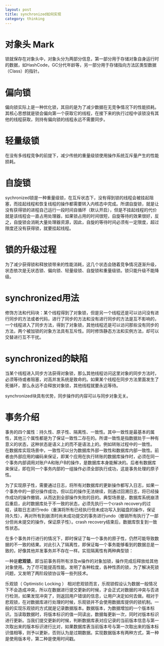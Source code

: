 ```yaml
---
layout: post
title: synchronized如何实现
category: thinking
---
```



# 对象头 Mark

锁就保存在对象头中，对象头分为两部分信息，第一部分用于存储对象自身运行时的数据，如HashCode，GC分代年龄等，另一部分用于存储指向方法区类型数据（Class）的指针。

# 偏向锁

偏向锁实际上是一种优化锁，其目的是为了减少数据在无竞争情况下的性能损耗。其核心思想就是锁会偏向第一个获取它的线程，在接下来的执行过程中该锁没有其他的线程获取，则持有偏向锁的线程永远不需要同步。

# 轻量级锁

在没有多线程竞争的前提下，减少传统的重量级锁使用操作系统互斥量产生的性能损耗。

# 自旋锁

sychronized锁是一种重量级锁，在互斥状态下，没有得到锁的线程会被挂起阻塞，而挂起线程和恢复线程的操作都需要转入内核态中完成。所谓自旋锁，就是让没有获得锁的进程自己运行一段时间自循环（默认开启），但是不挂起线程的代价就是该线程会一直占用处理器，如果锁占用的时间很短，自旋等待的效果很好，反之，自旋锁会消耗大量处理器资源，因此，自旋的等待时间必须有一定限度，超过限度还没有获得锁，就要挂起线程。

# 锁的升级过程

为了减少获得锁和释放锁带来的性能消耗，这几个状态会随着竞争情况逐渐升级，状态依次是无状态锁、偏向锁、轻量级锁、自旋锁和重量级锁。锁只能升级不能降级。

# synchronized用法

修饰方法和代码块：某个线程得到了对象锁，但是另一个线程还是可以访问没有进行同步的方法或者代码，进行了同步的方法和没有进行同步的方法是互不影响的，一个线程进入了同步方法，得到了对象锁，其他线程还是可以访问那些没有同步的方法，两个被加锁的对象方法具有互斥性。同时修饰静态方法和实例方法，却可以交替进行互不干扰。

# synchronized的缺陷

当某个线程进入同步方法获得对象锁，那么其他线程访问这里对象的同步方法时，必须等待或者阻塞，对高并发系统是致命的。如果某个线程在同步方法里面发生了死循环，那么永远不会释放对象锁，其他线程就要永远等待。

synchronized块具有优势，同步操作的内容可以与同步对象无关。


# 事务介绍

事务的四个属性：持久性、原子性、隔离性、一致性。其中一致性是最基本的属性，其他三个属性都是为了保证一致性二存在的。所谓一致性是指数据处于一种有意义的状态，这种状态是语义上的而不是语法上的。例如转账过程中的一致性。
在数据库实现场景中，一致性可以分为数据库外部一致性和数据库内部一致性。前者由外部应用的编码来保证，即某个应用在执行转账的数据库操作时，必须在同一个事务内部调用对账户A和账户B的操作，是数据库本身能解决的。后者有数据库来保证，即在同一个事务内部的一组操作必须全部执行成功，这是事务处理的原子性。

为了实现原子性，需要通过日志，将所有对数据库的更新操作都写入日志，如果一个事务中的一部分操作成功，但以后的操作无法继续，则通过回溯日志，将已经操作成功的操作撤销，从而达到全部操作失败的目的。典型场景是，数据库系统崩溃后重启，此时数据库处于不一致的状态，必须先执行一个crash recovery的过程，读取日志进行redo（重演将所有已经执行但未成功写入到磁盘的操作，保证持久性），再对所有到崩溃时尚未成功提交的事务进行undo（撤销所有执行了一部分但尚未提交的操作，保证原子性）。crash recovery结束后，数据库恢复到一致性状态。

在多个事务并行进行的情况下，即时保证了每一个事务的原子性，仍然可能导致数据的不一致的结果。对此引入了隔离性，即保证每一个事务能够看到的数据总是一致的，好像其他并发事务并不存在一样。实现隔离性有两种典型锁：

一种是**悲观锁**，即当前事务将所有涉及w操作的对象加锁，操作完成后释放给其他对象使用。为了尽可能提高性能。发明了各种粒度，各种性质的锁，为了解决死锁问题，又发明了两阶段锁协议等一些列技术。

乐观锁（ Optimistic Locking ） 相对悲观锁而言，乐观锁假设认为数据一般情况下不会造成冲突，所以在数据进行提交更新的时候，才会正式对数据的冲突与否进行检测，如果发现冲突了，则返回用户错误的信息，让用户决定如何去做。相对于悲观锁，在对数据库进行处理的时候，乐观锁并不会使用数据库提供的锁机制。一般的实现乐观锁的方式就是记录数据版本。数据版本，为数据增加的一个版本标识。当读取数据时，将版本标识的值一同读出，数据每更新一次，同时对版本标识进行更新。当我们提交更新的时候，判断数据库表对应记录的当前版本信息与第一次取出来的版本标识进行比对，如果数据库表当前版本号与第一次取出来的版本标识值相等，则予以更新，否则认为是过期数据。实现数据版本有两种方式，第一种是使用版本号，第二种是使用时间戳。